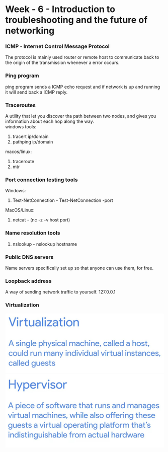 # Week - 6 - Introduction to troubleshooting and the future of networking

### <b>ICMP - Internet Control Message Protocol</b>
The protocol is mainly used router or remote host to communicate back to the origin of the transmission whenever a error occurs.  

### <b>Ping program</b>
ping program sends a ICMP echo request and if network is up and running it will send back a ICMP reply. 

### <b>Traceroutes</b>
A utility that let you discover tha path between two nodes, and gives you information about each hop along the way.  
windows tools:
1. tracert ip/domain  
1. pathping ip/domain 

macos/linux:  
1. traceroute  
1. mtr  

### <b>Port connection testing tools</b>
Windows:  
1. Test-NetConnection - Test-NetConnection -port

MacOS/Linux:  
1. netcat - (nc -z -v host port)

### <b>Name resolution tools</b>
1. nslookup - nslookup hostname

### <b>Public DNS servers</b>
Name servers specifically set up so that anyone can use them, for free.  

### <b>Loopback address</b>
A way of sending network traffic to yourself. 127.0.0.1  
  
### <b>Virtualization</b>
<img src="../Images/Virtualization.jpeg">  
  
<img src="../Images/Hypervisor.jpeg">